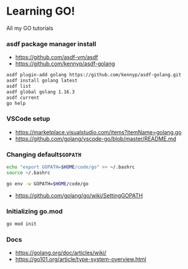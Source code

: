 # Learning GO!

All my GO tutorials

### asdf package manager install

- https://github.com/asdf-vm/asdf
- https://github.com/kennyp/asdf-golang

```bash
asdf plugin-add golang https://github.com/kennyp/asdf-golang.git
asdf install golang latest
asdf list
asdf global golang 1.16.3
asdf current
go help
```

### VSCode setup

- https://marketplace.visualstudio.com/items?itemName=golang.go
- https://github.com/golang/vscode-go/blob/master/README.md

### Changing default`$GOPATH`

```bash
echo "export GOPATH=$HOME/code/go" >> ~/.bashrc
source ~/.bashrc

go env -w GOPATH=$HOME/code/go
```

- https://github.com/golang/go/wiki/SettingGOPATH

### Initializing go.mod

```bash
go mod init
```

### Docs

- https://golang.org/doc/articles/wiki/
- https://go101.org/article/type-system-overview.html
